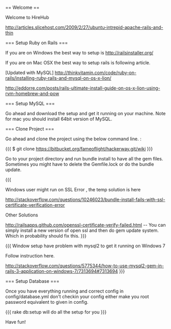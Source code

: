 == Welcome ==

Welcome to HireHub

http://articles.slicehost.com/2009/2/27/ubuntu-intrepid-apache-rails-and-thin

=== Setup Ruby on Rails ===

If you are on Windows the best way to setup is http://railsinstaller.org/ 

If you are on Mac OSX the best way to setup rails is following article.

[Updated with MySQL]
http://thinkvitamin.com/code/ruby-on-rails/installing-ruby-rails-and-mysql-on-os-x-lion/

http://eddorre.com/posts/rails-ultimate-install-guide-on-os-x-lion-using-rvm-homebrew-and-pow

=== Setup MySQL ===

Go ahead and download the setup and get it running on your machine. Note for mac you should install 64bit version of MySQL. 

=== Clone Project === 

Go ahead and clone the project using the below command line. :

{{{
$ git clone https://bitbucket.org/fameoflight/hackerway.git/wiki
}}}

Go to your project directory and run bundle install to have all the gem files. Sometimes you might have to delete the Gemfile.lock or do the bundle update. 

{{{

Windows user might run on SSL Error , the temp solution is here 

http://stackoverflow.com/questions/10246023/bundle-install-fails-with-ssl-certificate-verification-error

Other Solutions 

http://railsapps.github.com/openssl-certificate-verify-failed.html
-- You can simply install a new version of open ssl and then do gem update system. Which in probability should fix this.
}}}

{{{
Window setup have problem with mysql2 to get it running on Windows 7 

Follow instruction here. 

http://stackoverflow.com/questions/5775344/how-to-use-mysql2-gem-in-rails-3-application-on-windows-7/7313694#7313694
}}}

=== Setup Database === 

Once you have everything running and correct config in config/database.yml don't checkin your config either make you root password equivalent to given in config. 

{{{
rake db:setup will do all the setup for you
}}} 

Have fun!
